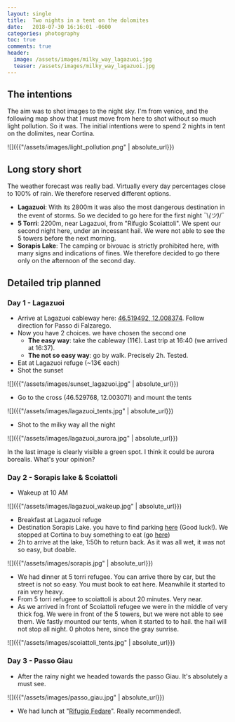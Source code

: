 ```yaml
---
layout: single
title:  Two nights in a tent on the dolomites
date:   2018-07-30 16:16:01 -0600
categories: photography 
toc: true
comments: true
header:
  image: /assets/images/milky_way_lagazuoi.jpg
  teaser: /assets/images/milky_way_lagazuoi.jpg
---
```


## The intentions
The aim was to shot images to the night sky. I'm from venice, and the following map show that I must move from here to shot without so much light pollution. So it was. 
The initial intentions were to spend 2 nights in tent on the dolimites, near Cortina.

![]({{"/assets/images/light_pollution.png" | absolute_url}})

## Long story short
The weather forecast was really bad. Virtually every day percentages close to 100% of rain. We therefore reserved different options.
- **Lagazuoi**: With its 2800m it was also the most dangerous destination in the event of storms. So we decided to go here for the first night ¯\\_(ツ)_/¯
- **5 Torri**: 2200m, near Lagazuoi, from "Rifugio Scoiattoli". We spent our second night here, under an incessant hail. We were not able to see the 5 towers before the next morning.
- **Sorapis Lake**: The camping or bivouac is strictly prohibited here, with many signs and indications of fines. We therefore decided to go there only on the afternoon of the second day.

## Detailed trip planned

### Day 1 - Lagazuoi
- Arrive at Lagazuoi cableway here: [46.519492, 12.008374](https://goo.gl/maps/k4Yn7Rve4bx). Follow direction for Passo di Falzarego.
- Now you have 2 choices. we have chosen the second one
    + **The easy way**: take the cableway (11€). Last trip at 16:40 (we arrived at 16:37).
    + **The not so easy way**: go by walk. Precisely 2h. Tested. 
- Eat at Lagazuoi refuge (~13€ each)
- Shot the sunset

![]({{"/assets/images/sunset_lagazuoi.jpg" | absolute_url}})

- Go to the cross (46.529768, 12.003071) and mount the tents

![]({{"/assets/images/lagazuoi_tents.jpg" | absolute_url}})

- Shot to the milky way all the night

![]({{"/assets/images/lagazuoi_aurora.jpg" | absolute_url}})

In the last image is clearly visible a green spot. I think it could be aurora borealis. What's your opinion?

### Day 2 - Sorapis lake & Scoiattoli
- Wakeup at 10 AM

![]({{"/assets/images/lagazuoi_wakeup.jpg" | absolute_url}})

- Breakfast at Lagazuoi refuge
- Destination Sorapis Lake. you have to find parking [here](https://goo.gl/maps/BFWw3qWKWTC2) (Good luck!). We stopped at Cortina to buy something to eat (go [here](https://goo.gl/maps/557AReqY9L92))
- 2h to arrive at the lake, 1:50h to return back. As it was all wet, it was not so easy, but doable. 

![]({{"/assets/images/sorapis.jpg" | absolute_url}})

- We had dinner at 5 torri refugee. You can arrive there by car, but the street is not so easy. You must book to eat here. Meanwhile it started to rain very heavy.
- From 5 torri refugee to scoiattoli is about 20 minutes. Very near.
- As we arrived in front of Scoiattoli refugee we were in the middle of very thick fog. We were in front of the 5 towers, but we were not able to see them. We fastly mounted our tents, when it started to to hail. the hail will not stop all night. 0 photos here, since the gray sunrise.

![]({{"/assets/images/scoiattoli_tents.jpg" | absolute_url}})

### Day 3 - Passo Giau
- After the rainy night we headed towards the passo Giau. It's absolutely a must see.

![]({{"/assets/images/passo_giau.jpg" | absolute_url}})

- We had lunch at "[Rifugio Fedare](https://goo.gl/maps/AVkADNJ7cUw)". Really recommended!.

